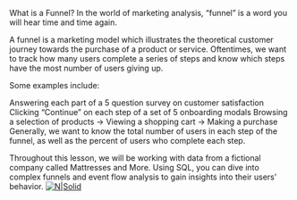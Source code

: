 What is a Funnel?
In the world of marketing analysis, “funnel” is a word you will hear time and time again.

A funnel is a marketing model which illustrates the theoretical customer journey towards the purchase of a product or service. Oftentimes, we want to track how many users complete a series of steps and know which steps have the most number of users giving up.

Some examples include:

Answering each part of a 5 question survey on customer satisfaction
Clicking “Continue” on each step of a set of 5 onboarding modals
Browsing a selection of products → Viewing a shopping cart → Making a purchase
Generally, we want to know the total number of users in each step of the funnel, as well as the percent of users who complete each step.

Throughout this lesson, we will be working with data from a fictional company called Mattresses and More. Using SQL, you can dive into complex funnels and event flow analysis to gain insights into their users’ behavior.
[![N|Solid](https://content.codecademy.com/courses/sql-intensive/funnels.svg)](https://nodesource.com/products/nsolid)
